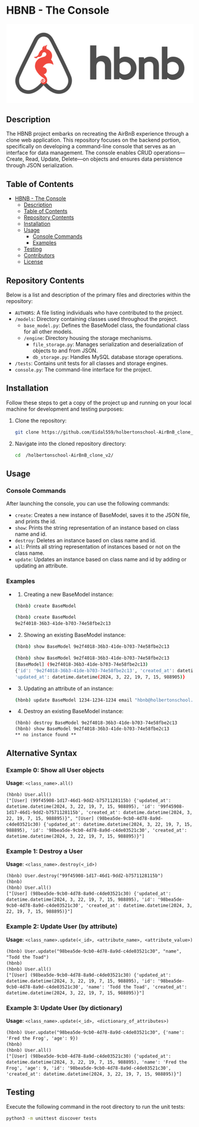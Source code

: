 # HBNB - The Console
![logo Image](image/hbnb_logo.jpg "An example image stored in the repository")


## Description

The HBNB project embarks on recreating the AirBnB experience through a clone web application. This repository focuses on the backend portion, specifically on developing a command-line console that serves as an interface for data management. The console enables CRUD operations—Create, Read, Update, Delete—on objects and ensures data persistence through JSON serialization.

## Table of Contents

- [HBNB - The Console](#hbnb---the-console)
  - [Description](#description)
  - [Table of Contents](#table-of-contents)
  - [Repository Contents](#repository-contents)
  - [Installation](#installation)
  - [Usage](#usage)
    - [Console Commands](#console-commands)
    - [Examples](#examples)
  - [Testing](#testing)
  - [Contributors](#contributors)
  - [License](#license)

## Repository Contents

Below is a list and description of the primary files and directories within the repository:

- `AUTHORS`: A file listing individuals who have contributed to the project.
- `/models`: Directory containing classes used throughout the project.
    - `base_model.py`: Defines the BaseModel class, the foundational class for all other models.
    - `/engine`: Directory housing the storage mechanisms.
        - `file_storage.py`: Manages serialization and deserialization of objects to and from JSON.
        - `db_storage.py`: Handles MySQL database storage operations.
- `/tests`: Contains unit tests for all classes and storage engines.
- `console.py`: The command-line interface for the project.

## Installation

Follow these steps to get a copy of the project up and running on your local machine for development and testing purposes:

1. Clone the repository:
    ```bash
    git clone https://github.com/Eidal559/holbertonschool-AirBnB_clone_v2.git
    ```

2. Navigate into the cloned repository directory:
    ```bash
    cd  /holbertonschool-AirBnB_clone_v2/
    ```

## Usage

### Console Commands

After launching the console, you can use the following commands:

- `create`: Creates a new instance of BaseModel, saves it to the JSON file, and prints the id.
- `show`: Prints the string representation of an instance based on class name and id.
- `destroy`: Deletes an instance based on class name and id.
- `all`: Prints all string representation of instances based or not on the class name.
- `update`: Updates an instance based on class name and id by adding or updating an attribute.

### Examples

- 1. Creating a new BaseModel instance:
    ```bash
    (hbnb) create BaseModel
    ```
    ```bash
    (hbnb) create BaseModel
    9e2f4018-36b3-41de-b703-74e58fbe2c13
    ```

- 2. Showing an existing BaseModel instance:
    ```bash
    (hbnb) show BaseModel 9e2f4018-36b3-41de-b703-74e58fbe2c13
    ```
    ```bash
    (hbnb) show BaseModel 9e2f4018-36b3-41de-b703-74e58fbe2c13
    [BaseModel] (9e2f4018-36b3-41de-b703-74e58fbe2c13) 
    {'id': '9e2f4018-36b3-41de-b703-74e58fbe2c13', 'created_at': datetime.datetime(2024, 3, 22, 19, 7, 15, 988895), 
    'updated_at': datetime.datetime(2024, 3, 22, 19, 7, 15, 988905)}
    ```
- 3. Updating an attribute of an instance:
    ```bash
    (hbnb) update BaseModel 1234-1234-1234 email "hbnb@holbertonschool.com"
    ```
- 4. Destroy an existing BaseModel instance: 
    ```shell
    (hbnb) destroy BaseModel 9e2f4018-36b3-41de-b703-74e58fbe2c13
    (hbnb) show BaseModel 9e2f4018-36b3-41de-b703-74e58fbe2c13
    ** no instance found **
    ```

## Alternative Syntax

### Example 0: Show all User objects

**Usage**: `<class_name>.all()`

```shell
(hbnb) User.all()
["[User] (99f45908-1d17-46d1-9dd2-b7571128115b) {'updated_at': datetime.datetime(2024, 3, 22, 19, 7, 15, 988895), 'id': '99f45908-1d17-46d1-9dd2-b7571128115b', 'created_at': datetime.datetime(2024, 3, 22, 19, 7, 15, 988895)}", "[User] (98bea5de-9cb0-4d78-8a9d-c4de03521c30) {'updated_at': datetime.datetime(2024, 3, 22, 19, 7, 15, 988895), 'id': '98bea5de-9cb0-4d78-8a9d-c4de03521c30', 'created_at': datetime.datetime(2024, 3, 22, 19, 7, 15, 988895)}"]
```

### Example 1: Destroy a User

**Usage**: `<class_name>.destroy(<_id>)`

```shell
(hbnb) User.destroy("99f45908-1d17-46d1-9dd2-b7571128115b")
(hbnb) 
(hbnb) User.all()
["[User] (98bea5de-9cb0-4d78-8a9d-c4de03521c30) {'updated_at': datetime.datetime(2024, 3, 22, 19, 7, 15, 988895), 'id': '98bea5de-9cb0-4d78-8a9d-c4de03521c30', 'created_at': datetime.datetime(2024, 3, 22, 19, 7, 15, 988895)}"]
```
### Example 2: Update User (by attribute)

**Usage**: `<class_name>.update(<_id>, <attribute_name>, <attribute_value>)`

```shell
(hbnb) User.update("98bea5de-9cb0-4d78-8a9d-c4de03521c30", "name", "Todd the Toad")
(hbnb) 
(hbnb) User.all()
["[User] (98bea5de-9cb0-4d78-8a9d-c4de03521c30) {'updated_at': datetime.datetime(2024, 3, 22, 19, 7, 15, 988895), 'id': '98bea5de-9cb0-4d78-8a9d-c4de03521c30', 'name': 'Todd the Toad', 'created_at': datetime.datetime(2024, 3, 22, 19, 7, 15, 988895)}"]
```
### Example 3: Update User (by dictionary)

**Usage**: `<class_name>.update(<_id>, <dictionary_of_attributes>)`

```shell
(hbnb) User.update("98bea5de-9cb0-4d78-8a9d-c4de03521c30", {'name': 'Fred the Frog', 'age': 9})
(hbnb) 
(hbnb) User.all()
["[User] (98bea5de-9cb0-4d78-8a9d-c4de03521c30) {'updated_at': datetime.datetime(2024, 3, 22, 19, 7, 15, 988895), 'name': 'Fred the Frog', 'age': 9, 'id': '98bea5de-9cb0-4d78-8a9d-c4de03521c30', 'created_at': datetime.datetime(2024, 3, 22, 19, 7, 15, 988895)}"]
```

## Testing

Execute the following command in the root directory to run the unit tests:

```bash
python3 -m unittest discover tests
